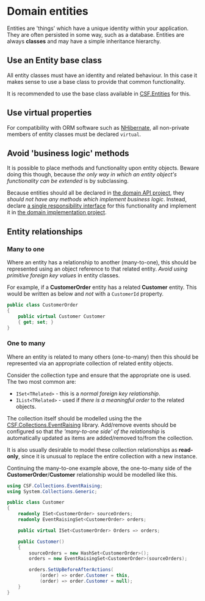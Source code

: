 # Domain entities
Entities are 'things' which have a unique identity within your application. They are often persisted in some way, such as a database. Entities are always **classes** and may have a simple inheritance hierarchy.

## Use an Entity base class
All entity classes must have an identity and related behaviour. In this case it makes sense to use a base class to provide that common functionality.

It is recommended to use the base class available in [CSF.Entities] for this.

[CSF.Entities]: https://github.com/csf-dev/CSF.Entities

## Use virtual properties
For compatibility with ORM software such as [NHibernate], all non-private members of entity classes must be declared `virtual`.

[NHibernate]: http://nhibernate.info/

## Avoid 'business logic' methods
It is possible to place methods and functionality upon entity objects. Beware doing this though, because *the only way in which an entity object's functionality can be extended* is by subclassing.

Because entities should all be declared in [the domain API project], they *should not have any methods which implement business logic*. Instead, declare [a single responsibility interface] for this functionality and implement it in [the domain implementation project].

[the domain API project]: DomainApiProject.md
[a single responsibility interface]: SingleResponsibilityInterfaces.md
[the domain implementation project]: DomainImplementationProject.md

## Entity relationships
### Many to one
Where an entity has a relationship to another (many-to-one), this should be represented using an object reference to that related entity. *Avoid using primitive foreign key values* in entity classes.

For example, if a **CustomerOrder** entity has a related **Customer** entity. This would be written as below and *not* with a `CustomerId` property.

```csharp
public class CustomerOrder
{
    public virtual Customer Customer
    { get; set; }
}
```

### One to many
Where an entity is related to many others (one-to-many) then this should be represented via an appropriate collection of related entity objects.

Consider the collection type and ensure that the appropriate one is used. The two most common are:

* `ISet<TRelated>` - this is a *normal foreign key relationship*.
* `IList<TRelated>` - used if *there is a meaningful order* to the related objects.

The collection itself should be modelled using the the [CSF.Collections.EventRaising] library. Add/remove events should be configured so that *the 'many-to-one side' of the relationship* is automatically updated as items are added/removed to/from the collection.

It is also usually desirable to model these collection relationships as **read-only**, since it is unusual to replace the entire collection with a new instance.

[CSF.Collections.EventRaising]: https://github.com/csf-dev/CSF.Collections.EventRaising

Continuing the many-to-one example above, the one-to-many side of the **CustomerOrder**/**Customer** relationship would be modelled like this.

```csharp
using CSF.Collections.EventRaising;
using System.Collections.Generic;

public class Customer
{
    readonly ISet<CustomerOrder> sourceOrders;
    readonly EventRaisingSet<CustomerOrder> orders;

    public virtual ISet<CustomerOrder> Orders => orders;

    public Customer()
    {
        sourceOrders = new HashSet<CustomerOrder>();
        orders = new EventRaisingSet<CustomerOrder>(sourceOrders);

        orders.SetUpBeforeAfterActions(
            (order) => order.Customer = this,
            (order) => order.Customer = null);
    }
} 
```